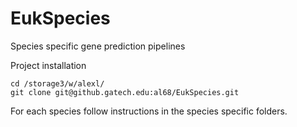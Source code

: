 # EukSpecies
Species specific gene prediction pipelines

Project installation  
```
cd /storage3/w/alexl/
git clone git@github.gatech.edu:al68/EukSpecies.git
```
For each species follow instructions in the species specific folders.
